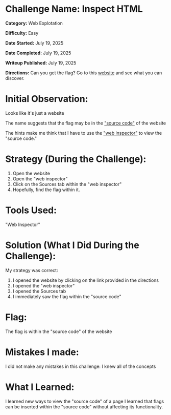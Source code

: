 # Challenge Name: Inspect HTML

**Category:** Web Explotation

**Difficulty:** Easy

**Date Started:** July 19, 2025

**Date Completed:** July 19, 2025

**Writeup Published:** July 19, 2025

**Directions:** 
Can you get the flag? Go to this [website](http://saturn.picoctf.net:51819/) and see what you can discover.

 # Initial Observation: 
  Looks like it's just a website

  The name suggests that the flag may be in the ["source code"](https://en.wikipedia.org/wiki/Source_code) of the website
  
 The hints make me think that I have to use the ["web inspector"](https://wpengine.com/resources/how-to-inspect-a-website/) to view the "source code."

 # Strategy (During the Challenge):
1. Open the website
2. Open the "web inspector"
3. Click on the Sources tab within the "web inspector"
4. Hopefully, find the flag within it.
   
 # Tools Used:

"Web Inspector"

# Solution (What I Did During the Challenge): 
My strategy was correct:
1. I opened the website by clicking on the link provided in the directions
2. I opened the "web inspector"
3. I opened the Sources tab
4. I immediately saw the flag within the "source code"

# Flag: 

The flag is within the "source code" of the website

# Mistakes I made:

I did not make any mistakes in this challenge: I knew all of the concepts
   
# What I Learned:
I learned new ways to view the "source code" of a page
I learned that flags can be inserted within the "source code" without affecting its functionality.

